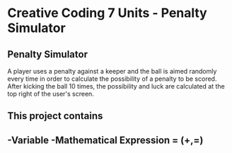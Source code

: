 # Creative Coding 7 Units - Penalty Simulator


## Penalty Simulator
A player uses a penalty against a keeper and the ball is aimed randomly every time in order to calculate the possibility of a penalty to be scored. After kicking the ball 10 times, the possibility and luck are calculated at the top right of the user's screen.

## This project contains
-Variable
-Mathematical Expression = (+,=)
-
